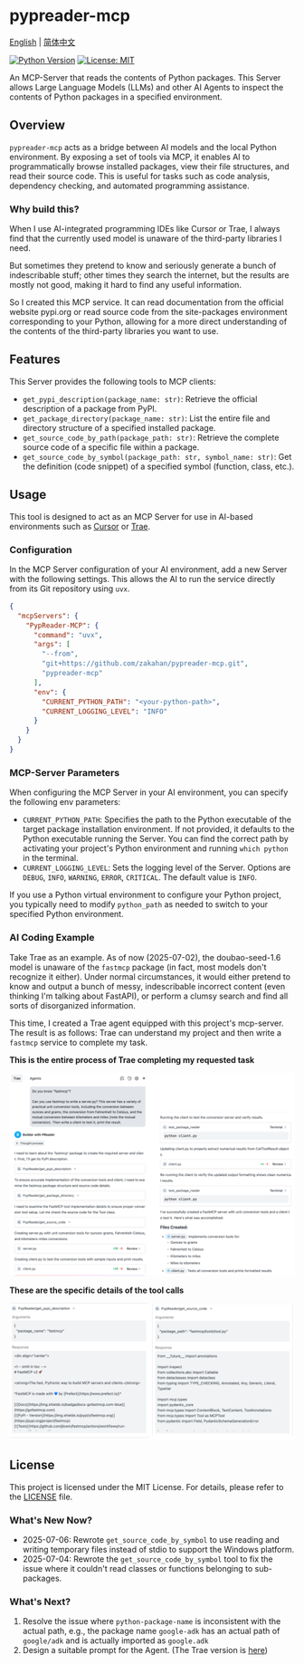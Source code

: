 # pypreader-mcp

[English](./README.md) | [简体中文](./README_zh.md)

[![Python Version](https://img.shields.io/badge/python-3.10%2B-blue.svg)](https://www.python.org/)
[![License: MIT](https://img.shields.io/badge/License-MIT-yellow.svg)](https://opensource.org/licenses/MIT)

An MCP-Server that reads the contents of Python packages. This Server allows Large Language Models (LLMs) and other AI Agents to inspect the contents of Python packages in a specified environment.

## Overview

`pypreader-mcp` acts as a bridge between AI models and the local Python environment. By exposing a set of tools via MCP, it enables AI to programmatically browse installed packages, view their file structures, and read their source code. This is useful for tasks such as code analysis, dependency checking, and automated programming assistance.

### Why build this?

When I use AI-integrated programming IDEs like Cursor or Trae, I always find that the currently used model is unaware of the third-party libraries I need.

But sometimes they pretend to know and seriously generate a bunch of indescribable stuff; other times they search the internet, but the results are mostly not good, making it hard to find any useful information.

So I created this MCP service. It can read documentation from the official website pypi.org or read source code from the site-packages environment corresponding to your Python, allowing for a more direct understanding of the contents of the third-party libraries you want to use.

## Features

This Server provides the following tools to MCP clients:

- `get_pypi_description(package_name: str)`: Retrieve the official description of a package from PyPI.
- `get_package_directory(package_name: str)`: List the entire file and directory structure of a specified installed package.
- `get_source_code_by_path(package_path: str)`: Retrieve the complete source code of a specific file within a package.
- `get_source_code_by_symbol(package_path: str, symbol_name: str)`: Get the definition (code snippet) of a specified symbol (function, class, etc.).

## Usage

This tool is designed to act as an MCP Server for use in AI-based environments such as [Cursor](https://cursor.sh/) or [Trae](https://trae.ai/).

### Configuration

In the MCP Server configuration of your AI environment, add a new Server with the following settings. This allows the AI to run the service directly from its Git repository using `uvx`.

```json
{
  "mcpServers": {
    "PypReader-MCP": {
      "command": "uvx",
      "args": [
        "--from",
        "git+https://github.com/zakahan/pypreader-mcp.git",
        "pypreader-mcp"
      ],
      "env": {
        "CURRENT_PYTHON_PATH": "<your-python-path>",
        "CURRENT_LOGGING_LEVEL": "INFO"
      }
    }
  }
}
```

### MCP-Server Parameters

When configuring the MCP Server in your AI environment, you can specify the following env parameters:

- `CURRENT_PYTHON_PATH`: Specifies the path to the Python executable of the target package installation environment. If not provided, it defaults to the Python executable running the Server. You can find the correct path by activating your project's Python environment and running `which python` in the terminal.
- `CURRENT_LOGGING_LEVEL`: Sets the logging level of the Server. Options are `DEBUG`, `INFO`, `WARNING`, `ERROR`, `CRITICAL`. The default value is `INFO`.

If you use a Python virtual environment to configure your Python project, you typically need to modify `python_path` as needed to switch to your specified Python environment.

### AI Coding Example

Take Trae as an example. As of now (2025-07-02), the doubao-seed-1.6 model is unaware of the `fastmcp` package (in fact, most models don't recognize it either). Under normal circumstances, it would either pretend to know and output a bunch of messy, indescribable incorrect content (even thinking I'm talking about FastAPI), or perform a clumsy search and find all sorts of disorganized information.

This time, I created a Trae agent equipped with this project's mcp-server. The result is as follows: Trae can understand my project and then write a `fastmcp` service to complete my task.

**This is the entire process of Trae completing my requested task**

![trae_examples](./assets/images/trae_example.png)

**These are the specific details of the tool calls**

![tools](./assets/images/tools_call_response.png)


## License

This project is licensed under the MIT License. For details, please refer to the [LICENSE](LICENSE) file.

### What's New Now?

- 2025-07-06: Rewrote `get_source_code_by_symbol` to use reading and writing temporary files instead of stdio to support the Windows platform.
- 2025-07-04: Rewrote the `get_source_code_by_symbol` tool to fix the issue where it couldn't read classes or functions belonging to sub-packages.


### What's Next?

1. Resolve the issue where `python-package-name` is inconsistent with the actual path, e.g., the package name `google-adk` has an actual path of `google/adk` and is actually imported as `google.adk`
2. Design a suitable prompt for the Agent. (The Trae version is [here](./assets/prompts/trae.md))